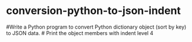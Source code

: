 # conversion-python-to-json-indent
#Write a Python program to convert Python dictionary object (sort by key) to JSON data. # Print the object members with indent level 4
